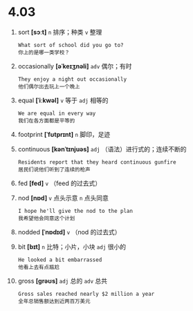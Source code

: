 # 4.03







1. sort **[sɔːt]** `n` 排序；种类 `v` 整理
    ```
    What sort of school did you go to?
    你上的是哪一类学校？
    ```

2. occasionally **[əˈkeɪʒnəli]** `adv` 偶尔；有时
    ```
    They enjoy a night out occasionally
    他们偶尔出去玩上一个晚上
    ```

3. equal **[ˈiːkwəl]** `v` 等于 `adj` 相等的
    ```
    We are equal in every way
    我们在各方面都是平等的
    ```

4. footprint **[ˈfʊtprɪnt]** `n` 脚印，足迹

5. continuous **[kənˈtɪnjuəs]** `adj` （语法）进行式的；连续不断的
    ```
    Residents report that they heard continuous gunfire
    居民们说他们听到了连续的枪声
    ```

6. fed **[fed]** `v` （feed 的过去式）

7. nod **[nɒd]** `v` 点头示意 `n` 点头同意
    ```
    I hope he'll give the nod to the plan
    我希望他会同意这个计划
    ```

8. nodded **[ˈnɒdɪd]** `v` （nod 的过去式）

9. bit **[bɪt]** `n` 比特；小片，小块 `adj` 很小的
    ```
    He looked a bit embarrassed
    他看上去有点尴尬
    ```

10. gross **[ɡrəʊs]** `adj` 总的 `adv` 总共
    ```
    Gross sales reached nearly $2 million a year
    全年总销售额达到近两百万美元
    ```
